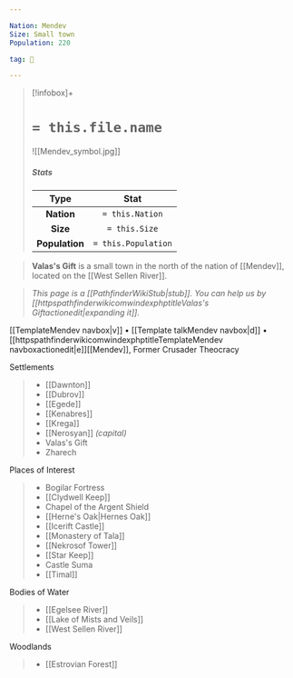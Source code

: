 ```yaml
---

Nation: Mendev
Size: Small town
Population: 220

tag: 🌃

---
```


> [!infobox]+
> #  `= this.file.name`
> ![[Mendev_symbol.jpg]]
> ##### Stats
> Type | Stat |
> :---:|:---:|
> **Nation** | `= this.Nation` |
> **Size** | `= this.Size` |
> **Population** | `= this.Population` |



> **Valas's Gift** is a small town in the north of the nation of [[Mendev]], located on the [[West Sellen River]].


> *This page is a [[PathfinderWikiStub|stub]]. You can help us by [[httpspathfinderwikicomwindexphptitleValas's Giftactionedit|expanding it]].*




[[TemplateMendev navbox|v]] • [[Template talkMendev navbox|d]] • [[httpspathfinderwikicomwindexphptitleTemplateMendev navboxactionedit|e]][[Mendev]], Former Crusader Theocracy 

 

Settlements 


> - [[Dawnton]]
> - [[Dubrov]]
> - [[Egede]]
> - [[Kenabres]]
> - [[Krega]]
> - [[Nerosyan]] *(capital)*
> - Valas's Gift
> - Zharech


Places of Interest 


> - Bogilar Fortress
> - [[Clydwell Keep]]
> - Chapel of the Argent Shield
> - [[Herne's Oak|Hernes Oak]]
> - [[Icerift Castle]]
> - [[Monastery of Tala]]
> - [[Nekrosof Tower]]
> - [[Star Keep]]
> - Castle Suma
> - [[Timal]]


Bodies of Water 


> - [[Egelsee River]]
> - [[Lake of Mists and Veils]]
> - [[West Sellen River]]


Woodlands 


> - [[Estrovian Forest]]





